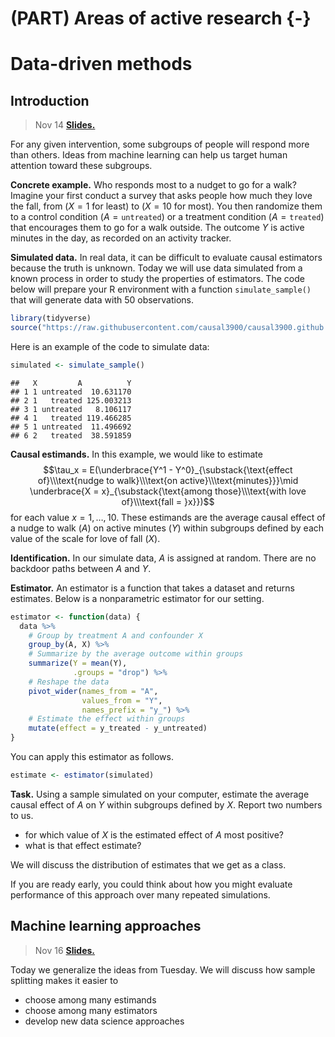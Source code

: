 
# (PART) Areas of active research {-}

# Data-driven methods

## Introduction

> Nov 14 [**Slides.**](assets/slides/11-1_data_driven_intro.pdf)

For any given intervention, some subgroups of people will respond more than others. Ideas from machine learning can help us target human attention toward these subgroups.

**Concrete example.** Who responds most to a nudget to go for a walk? Imagine your first conduct a survey that asks people how much they love the fall, from ($X = 1$ for least) to ($X = 10$ for most). You then randomize them to a control condition ($A = \texttt{untreated}$) or a treatment condition ($A = \texttt{treated}$) that encourages them to go for a walk outside. The outcome $Y$ is active minutes in the day, as recorded on an activity tracker.

**Simulated data.** In real data, it can be difficult to evaluate causal estimators because the truth is unknown. Today we will use data simulated from a known process in order to study the properties of estimators. The code below will prepare your R environment with a function `simulate_sample()` that will generate data with 50 observations.


```r
library(tidyverse)
source("https://raw.githubusercontent.com/causal3900/causal3900.github.io/main/assets/data/simulate_sample.R")
```

Here is an example of the code to simulate data:

```r
simulated <- simulate_sample()
```

```
##   X         A          Y
## 1 1 untreated  10.631170
## 2 1   treated 125.003213
## 3 1 untreated   8.106117
## 4 1   treated 119.466285
## 5 1 untreated  11.496692
## 6 2   treated  38.591859
```

**Causal estimands.** In this example, we would like to estimate $$\tau_x = E(\underbrace{Y^1 - Y^0}_{\substack{\text{effect of}\\\text{nudge to walk}\\\text{on active}\\\text{minutes}}}\mid \underbrace{X = x}_{\substack{\text{among those}\\\text{with love of}\\\text{fall = }x}})$$
for each value $x = 1,\dots,10$. These estimands are the average causal effect of a nudge to walk ($A$) on active minutes ($Y$) within subgroups defined by each value of the scale for love of fall ($X$).

**Identification.** In our simulate data, $A$ is assigned at random. There are no backdoor paths between $A$ and $Y$.

**Estimator.** An estimator is a function that takes a dataset and returns estimates. Below is a nonparametric estimator for our setting.

```r
estimator <- function(data) {
  data %>%
    # Group by treatment A and confounder X
    group_by(A, X) %>%
    # Summarize by the average outcome within groups
    summarize(Y = mean(Y),
              .groups = "drop") %>%
    # Reshape the data
    pivot_wider(names_from = "A",
                values_from = "Y",
                names_prefix = "y_") %>%
    # Estimate the effect within groups
    mutate(effect = y_treated - y_untreated)
}
```

You can apply this estimator as follows.


```r
estimate <- estimator(simulated)
```

**Task.** Using a sample simulated on your computer, estimate the average causal effect of $A$ on $Y$ within subgroups defined by $X$. Report two numbers to us.

- for which value of $X$ is the estimated effect of $A$ most positive?
- what is that effect estimate?

We will discuss the distribution of estimates that we get as a class.

If you are ready early, you could think about how you might evaluate performance of this approach over many repeated simulations.

## Machine learning approaches

> Nov 16 [**Slides.**](assets/slides/11-2_data_driven_ml.pdf)

Today we generalize the ideas from Tuesday. We will discuss how sample splitting makes it easier to

- choose among many estimands
- choose among many estimators
- develop new data science approaches
